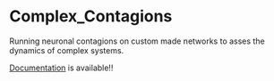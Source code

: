 # Complex_Contagions
Running neuronal contagions on custom made networks to asses the dynamics of complex systems.

[Documentation](https://complex-contagions.readthedocs.io/en/latest/index.html) is available!!




